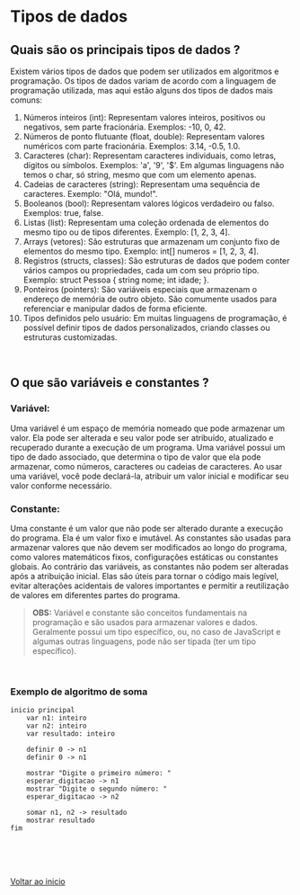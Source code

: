 # Tipos de dados 

## Quais são os principais tipos de dados ?
Existem vários tipos de dados que podem ser utilizados em algoritmos e programação. Os tipos de dados variam de acordo com a linguagem de programação utilizada, mas aqui estão alguns dos tipos de dados mais comuns:

1. Números inteiros (int): Representam valores inteiros, positivos ou negativos, sem parte fracionária. Exemplos: -10, 0, 42.
2. Números de ponto flutuante (float, double): Representam valores numéricos com parte fracionária. Exemplos: 3.14, -0.5, 1.0.
3. Caracteres (char): Representam caracteres individuais, como letras, dígitos ou símbolos. Exemplos: 'a', '9', '$'. Em algumas linguagens não temos o char, só string, mesmo que com um elemento apenas.
4. Cadeias de caracteres (string): Representam uma sequência de caracteres. Exemplo: "Olá, mundo!".
5. Booleanos (bool): Representam valores lógicos verdadeiro ou falso. Exemplos: true, false.
6. Listas (list): Representam uma coleção ordenada de elementos do mesmo tipo ou de tipos diferentes. Exemplo: [1, 2, 3, 4].
7. Arrays (vetores): São estruturas que armazenam um conjunto fixo de elementos do mesmo tipo. Exemplo: int[] numeros = [1, 2, 3, 4].
8. Registros (structs, classes): São estruturas de dados que podem conter vários campos ou propriedades, cada um com seu próprio tipo. Exemplo: struct Pessoa { string nome; int idade; }.
9. Ponteiros (pointers): São variáveis especiais que armazenam o endereço de memória de outro objeto. São comumente usados para referenciar e manipular dados de forma eficiente.
10. Tipos definidos pelo usuário: Em muitas linguagens de programação, é possível definir tipos de dados personalizados, criando classes ou estruturas customizadas.

<br>

## O que são variáveis e constantes ?

### Variável:

Uma variável é um espaço de memória nomeado que pode armazenar um valor. Ela pode ser alterada e seu valor pode ser atribuído, atualizado e recuperado durante a execução de um programa. Uma variável possui um tipo de dado associado, que determina o tipo de valor que ela pode armazenar, como números, caracteres ou cadeias de caracteres. Ao usar uma variável, você pode declará-la, atribuir um valor inicial e modificar seu valor conforme necessário.

### Constante:

Uma constante é um valor que não pode ser alterado durante a execução do programa. Ela é um valor fixo e imutável. As constantes são usadas para armazenar valores que não devem ser modificados ao longo do programa, como valores matemáticos fixos, configurações estáticas ou constantes globais. Ao contrário das variáveis, as constantes não podem ser alteradas após a atribuição inicial. Elas são úteis para tornar o código mais legível, evitar alterações acidentais de valores importantes e permitir a reutilização de valores em diferentes partes do programa.

>**OBS:** Variável e constante são conceitos fundamentais na programação e são usados para armazenar valores e dados. Geralmente possui um tipo específico, ou, no caso de JavaScript e algumas outras linguagens, pode não ser tipada (ter um tipo específico).

<br>

### Exemplo de algoritmo de soma

```text
inicio principal
	var n1: inteiro
	var n2: inteiro
	var resultado: inteiro

	definir 0 -> n1
	definir 0 -> n1

	mostrar "Digite o primeiro número: "
	esperar_digitacao -> n1
	mostrar "Digite o segundo número: "
	esperar_digitacao -> n2
	
	somar n1, n2 -> resultado
	mostrar resultado
fim
```

<br>

<br>

<br>

[Voltar ao inicio](/README.md)